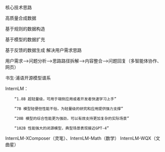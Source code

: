 核心技术思路

高质量合成数据

基于规则的数据构造

基于模型的数据扩充

基于反馈的数据生成
解决用户需求思路

用户需求——>问题分析——>思路路径拆解——>内容整合——>问题回复（多智能体协作、网页）

书生·浦语开源模型谱系

InternLM：

        “1.8B 超轻量级，可用于端侧应用或者开发者快速学习上手”

        “7B 模型轻便但性能不俗，为轻量级的研究和应用提供强力支撑”

        “20B 模型的综合性能更为强劲，可以有效支持更加复杂的实际场景”

        “102B 性能强大的闭源模型，典型场景表现接近GPT-4”

InternLM-XComposer（灵笔）、InternLM-Math（数学） InternLM-WQX（文曲星）
